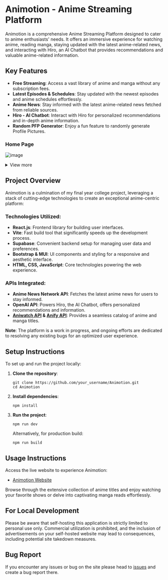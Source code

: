 # Animotion - Anime Streaming Platform

Animotion is a comprehensive Anime Streaming Platform designed to cater to anime enthusiasts' needs. It offers an immersive experience for watching anime, reading manga, staying updated with the latest anime-related news, and interacting with Hiro, an AI Chatbot that provides recommendations and valuable anime-related information.

## Key Features

- **Free Streaming**: Access a vast library of anime and manga without any subscription fees.
- **Latest Episodes & Schedules**: Stay updated with the newest episodes and anime schedules effortlessly.
- **Anime News**: Stay informed with the latest anime-related news fetched from reliable sources.
- **Hiro - AI Chatbot**: Interact with Hiro for personalized recommendations and in-depth anime information.
- **Random PFP Generator**: Enjoy a fun feature to randomly generate Profile Pictures.

### Home Page
![image](https://github.com/Akai771/AniMotion/assets/90311912/4e328160-4923-41e8-8632-df22ee99634d)

<details>
<summary>View more</summary>
   
### Splash Page
![image](https://github.com/Akai771/AniMotion/assets/90311912/d1800459-acc8-4061-abbd-6a0764789868)

### Anime Info Page
![image](https://github.com/Akai771/AniMotion/assets/90311912/fc12b55f-3a74-426b-ad81-e40260347d1d)

### Anime Watch Page
![image](https://github.com/Akai771/AniMotion/assets/90311912/9395a5c2-f991-4d39-a1a0-f50210abb7eb)


</details>

## Project Overview

Animotion is a culmination of my final year college project, leveraging a stack of cutting-edge technologies to create an exceptional anime-centric platform:

### Technologies Utilized:

- **React.js**: Frontend library for building user interfaces.
- **Vite**: Fast build tool that significantly speeds up the development process.
- **Supabase**: Convenient backend setup for managing user data and preferences.
- **Bootstrap & MUI**: UI components and styling for a responsive and aesthetic interface.
- **HTML, CSS, JavaScript**: Core technologies powering the web experience.

### APIs Integrated:

- **Anime News Network API**: Fetches the latest anime news for users to stay informed.
- **OpenAI API**: Powers Hiro, the AI Chatbot, offers personalized recommendations and information.
- **[Aniwatch API](https://github.com/ghoshRitesh12/aniwatch-api) & [Anify API](https://docs.anify.tv/)**: Provides a seamless catalog of anime and manga titles.

**Note**: The platform is a work in progress, and ongoing efforts are dedicated to resolving any existing bugs for an optimized user experience.

## Setup Instructions

To set up and run the project locally:

1. **Clone the repository**:

   ```
   git clone https://github.com/your_username/Animotion.git
   cd Animotion
   ```

2. **Install dependencies**:

   ```
   npm install
   ```

3. **Run the project**:

   ```
   npm run dev
   ```

   Alternatively, for production build:

   ```
   npm run build
   ```

## Usage Instructions

Access the live website to experience Animotion:

- [Animotion Website](https://animotion-alt.vercel.app)

Browse through the extensive collection of anime titles and enjoy watching your favorite shows or delve into captivating manga reads effortlessly.

## For Local Development

Please be aware that self-hosting this application is strictly limited to personal use only. Commercial utilization is prohibited, and the inclusion of advertisements on your self-hosted website may lead to consequences, including potential site takedown measures.

## Bug Report

If you encounter any issues or bug on the site please head to [issues](https://github.com/Akai771/AniMotion-alt/issues) and create a bug report there.
